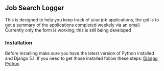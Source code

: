 ## Job Search Logger

This is designed to help you keep track of your job applications, the gol is to get a summary of the applications completed weekely via an email. Currently only the form is working, this is still being developed

### Installation
Before installing make sure you have the latest version of Python installed and Django 5.1. If you need to get those installed follow these steps:
[Django](https://docs.djangoproject.com/en/5.1/howto/windows/)
[Python](https://www.pythoncentral.io/how-to-update-python/)
